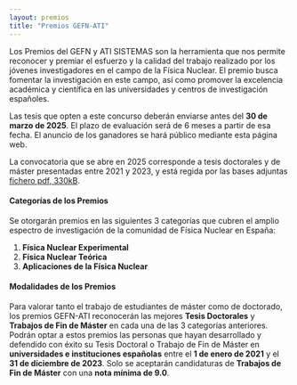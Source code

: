 ```yaml
---
layout: premios
title: "Premios GEFN-ATI"
---
```


Los Premios del GEFN y ATI SISTEMAS son la herramienta que nos permite reconocer y premiar el esfuerzo 
y la calidad del trabajo realizado por los jóvenes investigadores en el campo de la Física Nuclear. 
El premio busca fomentar la investigación en este campo, así como promover la excelencia académica y científica 
en las universidades y centros de investigación españoles. 

Las tesis que opten a este concurso deberán enviarse antes del **30 de marzo de 2025**. 
El plazo de evaluación será de 6 meses a partir de esa fecha. El anuncio de los ganadores se hará público mediante 
esta página web.

La convocatoria que se abre en 2025 corresponde a tesis doctorales y de máster presentadas entre 
2021 y 2023, y está regida por las bases adjuntas [fichero pdf, 330kB](/premios/2021_23/Bases-Premios-GEFN-ATI-2025_firmadas.pdf).

#### Categorías de los Premios

Se otorgarán premios en las siguientes 3 categorías que cubren el amplio espectro de investigación de la comunidad de Física Nuclear en España:

1. **Física Nuclear Experimental**
2. **Física Nuclear Teórica**
3. **Aplicaciones de la Física Nuclear**


#### Modalidades de los Premios
Para valorar tanto el trabajo de estudiantes de máster como de doctorado, los premios GEFN-ATI 
reconocerán las mejores **Tesis Doctorales** y **Trabajos de Fin de Máster** en cada una de las 3 categorías anteriores. 
Podrán optar a estos premios las personas que hayan desarrollado y defendido con éxito su Tesis Doctoral o Trabajo de 
Fin de Máster en **universidades e instituciones españolas** entre el **1 de enero de 2021** y el **31 de diciembre de 2023**.
Solo se aceptarán candidaturas de **Trabajos de Fin de Máster** con una **nota mínima de 9.0**.



